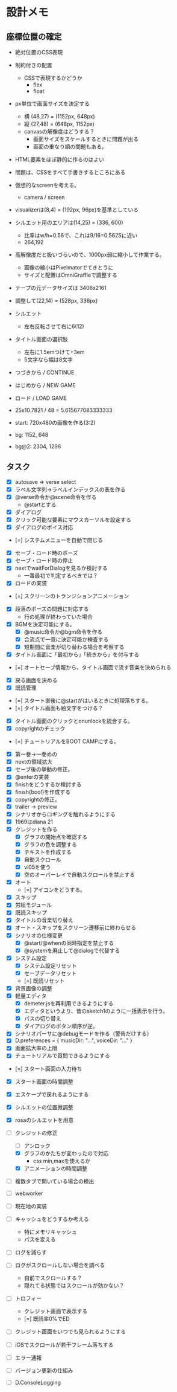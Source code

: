 # 設計メモ

## 座標位置の確定

- 絶対位置のCSS表現
- 制約付きの配置
  - CSSで表現するかどうか
    - flex
    - float
- px単位で画面サイズを決定する
  - 横 (48,27) = (1152px, 648px)
  - 縦 (27,48) = (648px, 1152px)
  - canvasの解像度はどうする？
    - 画面サイズをスケールするときに問題が出る
    - 画面の重なり順の問題もある。
- HTML要素をほぼ静的に作るのはよい
- 問題は、CSSをすべて手書きするところにある

- 仮想的なscreenを考える。
  - camera / screen

- visualizerは(8,4) = (192px, 96px)を基準としている

- シルエット用のエリアは(14,25) = (336, 600)
  - 比率はw/h=0.56で、これは9/16=0.5625に近い
  - 264,192

- 高解像度だと扱いづらいので、1000px弱に縮小して作業する。
  - 画像の縮小はPixelmatorでてきとうに
  - サイズと配置はOmniGraffleで調整する

- テープの元データサイズは 3406x2161
- 調整して(22,14) = (528px, 336px)

- シルエット
  - 左右反転させて右に6(12)

- タイトル画面の選択肢
  - 左右に1.5emつけて+3em
  - 5文字なら幅は8文字

- つづきから / CONTINUE
- はじめから / NEW GAME
- ロード / LOAD GAME

- 25x10.7821 / 48 = 5.615677083333333

- start: 720x480の画像を作る(3:2)
- bg: 1152, 648
- bg@2: 2304, 1296


## タスク

- [x] autosave => verse select
- [x] ラベル文字列→ラベルインデックスの表を作る
- [x] @verse命令か@scene命令を作る
  - @startとする
- [x] ダイアログ
- [x] クリック可能な要素にマウスカーソルを設定する
- [x] ダイアログのボイス対応
- [=] システムメニューを自動で閉じる
- [x] セーブ・ロード時のポーズ
- [x] セーブ・ロード時の停止
- [x] nextでwaitForDialogを見るか検討する
  - 一番最初で判定するべきでは？
- [x] ロードの実装
- [=] スクリーンのトランジションアニメーション
- [x] 段落のポーズの問題に対応する
  - 行の処理が終わっていた場合
- [x] BGMを決定可能にする。
  - [x] @music命令か@bgm命令を作る
  - [x] 合流点で一意に決定可能か検査する
  - [x] 短期間に音楽が切り替わる場合を考察する
- [x] タイトル画面に「最初から」「続きから」を付与する
- [=] オートセーブ情報から、タイトル画面で流す音楽を決められる
- [x] 戻る画面を決める
- [x] 既読管理
- [=] スタート直後に@startがはいるときに処理落ちする。
- [=] タイトル画面も絵文字をつける？
- [x] タイトル画面のクリックとonunlockを統合する。
- [x] copyrightのチェック
- [=] チュートリアルをBOOT CAMPにする。
- [x] 第一巻→一巻めの
- [x] nextの領域拡大
- [x] セーブ後の挙動の修正。
- [x] @enterの実装
- [x] finishをどうするか検討する
- [x] finish{bool}を作成する
- [x] copyrightの修正。
- [x] trailer -> preview
- [x] シナリオからロギングを触れるようにする
- [x] 1969はdiana 21
- [x] クレジットを作る
  - [x] グラフの開始点を確認する
  - [x] グラフの色を調整する
  - [x] テキストを作成する
  - [x] 自動スクロール
  - [x] vi05を使う
  - [x] 空のオーバーレイで自動スクロールを禁止する
- [x] オート
  - [=] アイコンをどうする。
- [x] スキップ
- [x] 労組モジュール
- [x] 既読スキップ
- [x] タイトルの音楽切り替え
- [x] オート・スキップをスクリーン遷移前に終わらせる
- [x] シナリオの仕様変更
  - [x] @start/@whenの同時指定を禁止する
  - [x] @systemを廃止して@dialogで代替する
- [x] システム設定
  - [x] システム設定リセット
  - [x] セーブデータリセット
  - [=] 既読リセット
- [x] 背景画像の調整
- [x] 軽量エディタ
  - [x] demeter.jsを再利用できるようにする
  - [x] エディタというより、昔のsketch1のように一括表示を行う。
  - [x] パスの切り替え
  - [x] ダイアログのボタン順序が逆。
- [x] シナリオパーサに@debugモードを作る（警告だけする）
- [x] D.preferences = { musicDir: "...", voiceDir: "..." }
- [x] 画面拡大率の上限
- [x] チュートリアルで質問できるようにする
- [=] スタート画面の入力待ち
- [x] スタート画面の時間調整
- [x] エスケープで戻れるようにする
- [x] シルエットの位置微調整
- [x] rosaのシルエットを用意

- [ ] クレジットの修正
  - [ ] アンロック
  - [x] グラフのかたちが変わったので対応
    - css min,maxを使えるか
  - [x] アニメーションの時間調整

- [ ] 複数タブで開いている場合の検出
- [ ] webworker
- [ ] 現在地の実装
- [ ] キャッシュをどうするか考える
  - 特にメモリキャッシュ
  - パスを変える
- [ ] ログを減らす
- [ ] ログがスクロールしない場合を調べる
  - 自前でスクロールする？
  - 隠れてる状態ではスクロールが効かない？
- [ ] トロフィー
  - クレジット画面で表示する
  - [=] 既読率0%でED
- [ ] クレジット画面をいつでも見られるようにする
- [ ] iOSでスクロールが若干フレーム落ちする
- [ ] エラー通報
- [ ] バージョン更新の仕組み
- [ ] D.ConsoleLogging

